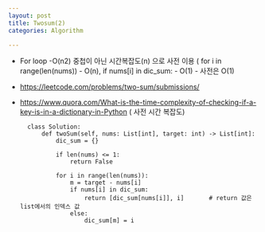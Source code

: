 ```yaml
---
layout: post
title: Twosum(2)
categories: Algorithm

---
```



* For loop -O(n2) 중첩이 아닌  시간복잡도(n) 으로 사전 이용  ( for i in range(len(nums)) - O(n),  if nums[i] in dic_sum: - O(1) - 사전은 O(1)

* https://leetcode.com/problems/two-sum/submissions/
* https://www.quora.com/What-is-the-time-complexity-of-checking-if-a-key-is-in-a-dictionary-in-Python ( 사전 시간 복잡도)


        class Solution:
            def twoSum(self, nums: List[int], target: int) -> List[int]:
                dic_sum = {}

                if len(nums) <= 1:
                    return False

                for i in range(len(nums)):                        
                    m = target - nums[i]         
                    if nums[i] in dic_sum:
                        return [dic_sum[nums[i]], i]       # return 값은 list에서의 인덱스 값
                    else:
                        dic_sum[m] = i          

